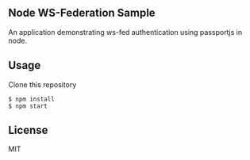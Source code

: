 ## Node WS-Federation Sample

An application demonstrating ws-fed authentication using passportjs in
node.

## Usage

Clone this repository

    $ npm install
    $ npm start


## License

MIT

